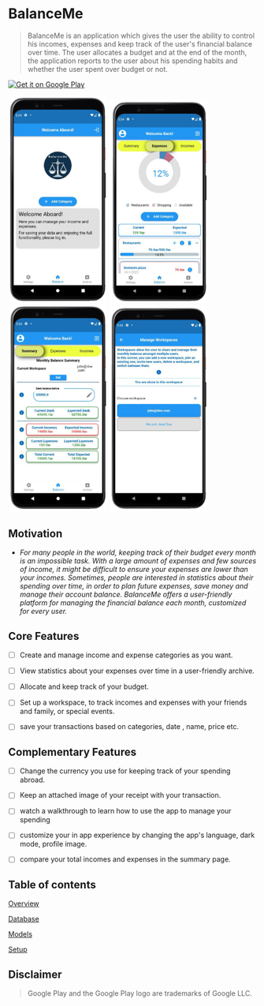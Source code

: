 
# BalanceMe


> BalanceMe is an application which gives the user the ability to control his incomes, expenses and keep track of
the user's financial balance over time. The user allocates a budget and at the end of the month, 
the application reports to the user about his spending habits and whether the user spent over budget or not.


<a href='https://play.google.com/store/apps/details?id=com.technion.balanceme.balance_me&pcampaignid=pcampaignidMKT-Other-global-all-co-prtnr-py-PartBadge-Mar2515-1'><img alt='Get it on Google Play' src='https://play.google.com/intl/en_us/badges/static/images/badges/en_badge_web_generic.png' width="250" height="100"/></a>


<img src="/assets/images/walkthrough/en/Welcome.png" alt="drawing" width="200"/> <img src="/assets/images/walkthrough/en/Balance.png" alt="drawing" width="200"/><img src="/assets/images/walkthrough/en/Summary.png" alt="drawing" width="200"/>
<img src="/assets/images/walkthrough/en/Workspaces.png" alt="drawing" width="200"/>


## Motivation


* *For many people in the world, keeping track of their budget every month is an impossible task. 
With a large amount of expenses and few sources of income, it might be difficult to ensure your expenses are lower than your incomes.
Sometimes, people are interested in statistics about their spending over time, in order 
to plan future expenses, save money and manage their account balance. 
BalanceMe offers a user-friendly platform for managing the financial balance each month,
customized for every user.*


## Core Features


* [ ] Create and manage income and expense categories as you want.
* [ ] View statistics about your expenses over time in a user-friendly archive.
* [ ] Allocate and keep track of your budget.
* [ ] Set up a workspace, to track incomes and expenses with your friends and family, or special events.
* [ ] save your transactions based on categories, date , name, price etc.


## Complementary Features


* [ ] Change the currency you use for keeping track of your spending abroad.
* [ ] Keep an attached image of your receipt with your transaction.
* [ ] watch a walkthrough to learn how to use the app to manage your spending
* [ ] customize your in app experience by changing the app's language, dark mode, profile image.
* [ ] compare your total incomes and expenses in the summary page.


## Table of contents


[Overview](/docs/overview.md)


[Database](/docs/database.md)


[Models](/docs/models.md)


[Setup](/docs/setup.md)


## Disclaimer


>Google Play and the Google Play logo are trademarks of Google LLC.